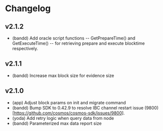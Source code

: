 # Changelog

## v2.1.2
- (bandd) Add oracle script functions -- GetPrepareTime() and GetExecuteTime() -- for retrieving prepare and execute blocktime respectively.

## v2.1.1

- (bandd) Increase max block size for evidence size

## v2.1.0

- (app) Adjust block params on init and migrate command
- (bandd) Bump SDK to 0.42.9 to resolve IBC channel restart issue (9800)[https://github.com/cosmos/cosmos-sdk/issues/9800].
- (yoda) Add retry logic when query data from node
- (bandd) Parameterized max data report size
